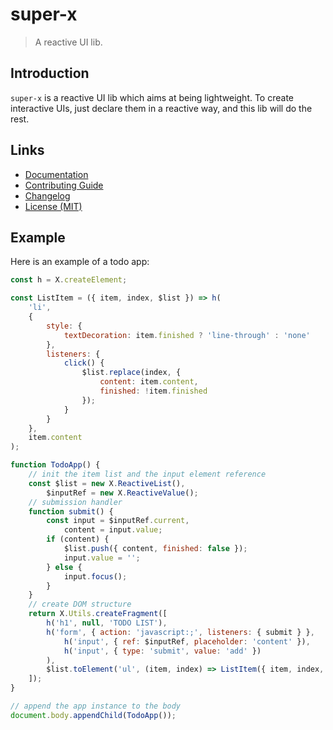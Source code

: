 # super-x

> A reactive UI lib.

## Introduction

`super-x` is a reactive UI lib which aims at being lightweight. To create interactive UIs, just declare them in a reactive way, and this lib will do the rest.

## Links

- [Documentation](https://github.com/huang2002/super-x/wiki)
- [Contributing Guide](./CONTRIBUTING.md)
- [Changelog](./CHANGELOG.md)
- [License (MIT)](./LICENSE)

## Example

Here is an example of a todo app:

```js
const h = X.createElement;

const ListItem = ({ item, index, $list }) => h(
    'li',
    {
        style: {
            textDecoration: item.finished ? 'line-through' : 'none'
        },
        listeners: {
            click() {
                $list.replace(index, {
                    content: item.content,
                    finished: !item.finished
                });
            }
        }
    },
    item.content
);

function TodoApp() {
    // init the item list and the input element reference
    const $list = new X.ReactiveList(),
        $inputRef = new X.ReactiveValue();
    // submission handler
    function submit() {
        const input = $inputRef.current,
            content = input.value;
        if (content) {
            $list.push({ content, finished: false });
            input.value = '';
        } else {
            input.focus();
        }
    }
    // create DOM structure
    return X.Utils.createFragment([
        h('h1', null, 'TODO LIST'),
        h('form', { action: 'javascript:;', listeners: { submit } },
            h('input', { ref: $inputRef, placeholder: 'content' }),
            h('input', { type: 'submit', value: 'add' })
        ),
        $list.toElement('ul', (item, index) => ListItem({ item, index, $list }))
    ]);
}

// append the app instance to the body
document.body.appendChild(TodoApp());
```
